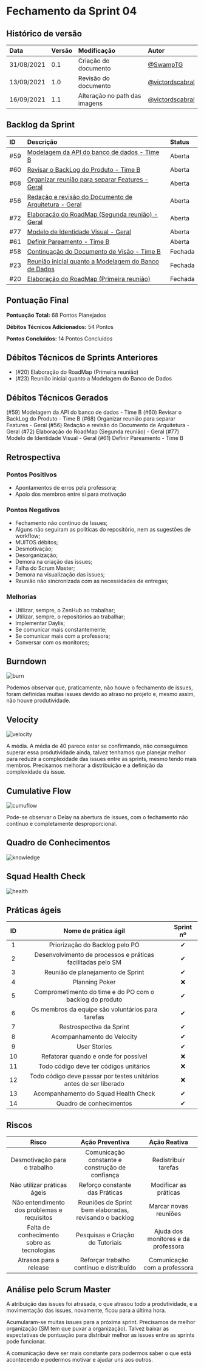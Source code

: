 # Fechamento da Sprint 04

## Histórico de versão

| **Data**   | **Versão** | **Modificação**               | **Autor**                                            |
| :--------- | :--------- | :---------------------------- | :--------------------------------------------------- |
| 31/08/2021 | 0.1        | Criação do documento          | [@SwampTG](https://github.com/SwampTG)               |
| 13/09/2021 | 1.0        | Revisão do documento          | [@victordscabral](https://github.com/victordscabral) |
| 16/09/2021 | 1.1        | Alteração no path das imagens | [@victordscabral](https://github.com/victordscabral) |

## Backlog da Sprint

| ID  | Descrição                                                                                                           | Status  |
| :-- | :------------------------------------------------------------------------------------------------------------------ | :------ |
| #59 | [Modelagem da API do banco de dados - Time B](https://github.com/fga-eps-mds/2021-1-hospitalar/issues/59)           | Aberta  |
| #60 | [Revisar o BackLog do Produto - Time B](https://github.com/fga-eps-mds/2021-1-hospitalar/issues/60)                 | Aberta  |
| #68 | [Organizar reunião para separar Features - Geral](https://github.com/fga-eps-mds/2021-1-hospitalar/issues/68)       | Aberta  |
| #56 | [Redação e revisão do Documento de Arquitetura - Geral](https://github.com/fga-eps-mds/2021-1-hospitalar/issues/56) | Aberta  |
| #72 | [Elaboração do RoadMap (Segunda reunião) - Geral](https://github.com/fga-eps-mds/2021-1-hospitalar/issues/72)       | Aberta  |
| #77 | [Modelo de Identidade Visual - Geral](https://github.com/fga-eps-mds/2021-1-hospitalar/issues/77)                   | Aberta  |
| #61 | [Definir Pareamento - Time B](https://github.com/fga-eps-mds/2021-1-hospitalar/issues/61)                           | Aberta  |
| #58 | [Continuação do Documento de Visão - Time B](https://github.com/fga-eps-mds/2021-1-hospitalar/issues/58)            | Fechada |
| #23 | [Reunião inicial quanto a Modelagem do Banco de Dados](https://github.com/fga-eps-mds/2021-1-hospitalar/issues/23)  | Fechada |
| #20 | [Elaboração do RoadMap (Primeira reunião)](https://github.com/fga-eps-mds/2021-1-hospitalar/issues/20)              | Fechada |

## Pontuação Final

**Pontuação Total:** 68 Pontos Planejados

**Débitos Técnicos Adicionados:** 54 Pontos

**Pontos Concluídos:** 14 Pontos Concluídos

## Débitos Técnicos de Sprints Anteriores

<!-- - Não houveram débitos técnicos para pagar nesta sprint -->

- (#20) Elaboração do RoadMap (Primeira reunião)
- (#23) Reunião inicial quanto a Modelagem do Banco de Dados

## Débitos Técnicos Gerados

<!--- Não foram gerados débitos nesta sprint

OU-->

(#59) Modelagem da API do banco de dados - Time B
(#60) Revisar o BackLog do Produto - Time B
(#68) Organizar reunião para separar Features - Geral
(#56) Redação e revisão do Documento de Arquitetura - Geral
(#72) Elaboração do RoadMap (Segunda reunião) - Geral
(#77) Modelo de Identidade Visual - Geral
(#61) Definir Pareamento - Time B

## Retrospectiva

### Pontos Positivos

- Apontamentos de erros pela professora;
- Apoio dos membros entre si para motivação

### Pontos Negativos

- Fechamento não contínuo de Issues;
- Alguns não seguiram as políticas do repositório, nem as sugestões de workflow;
- MUITOS débitos;
- Desmotivação;
- Desorganização;
- Demora na criação das issues;
- Falha do Scrum Master;
- Demora na visualização das issues;
- Reunião não sincronizada com as necessidades de entregas;

### Melhorias

- Utilizar, sempre, o ZenHub ao trabalhar;
- Utilizar, sempre, o repositórios ao trabalhar;
- Implementar Daylis;
- Se comunicar mais constantemente;
- Se comunicar mais com a professora;
- Conversar com os monitores;

## Burndown

![burn](https://github.com/fga-eps-mds/2021-1-hospitalar/blob/main/docs/assets/sprints/time_b/sprint_4/burndown_sprint_4.png?raw=true)

Podemos observar que, praticamente, não houve o fechamento de issues, foram definidas muitas issues devido ao atraso no projeto e, mesmo assim, não houve produtividade.

## Velocity

![velocity](/docs/assets/sprints/time_b/sprint_4/velocity_sprint_4.png)

A média. A média de 40 parece estar se confirmando, não conseguimos superar essa produtividade ainda, talvez tenhamos que planejar melhor para reduzir a complexidade das issues entre as sprints, mesmo tendo mais membros. Precisamos melhorar a distribuição e a definição da complexidade da issue.

## Cumulative Flow

![cumuflow](https://github.com/fga-eps-mds/2021-1-hospitalar/blob/main/docs/assets/sprints/time_b/sprint_4/cumu_flow_sprint_4.png?raw=true)

Pode-se observar o Delay na abertura de issues, com o fechamento não contínuo e completamente desproporcional.

## Quadro de Conhecimentos

![knowledge](https://github.com/fga-eps-mds/2021-1-hospitalar/blob/main/docs/assets/sprints/time_b/sprint_4/quadro_de_conhecimento_sprint_4.png?raw=true)

## Squad Health Check

![health](https://github.com/fga-eps-mds/2021-1-hospitalar/blob/main/docs/assets/sprints/time_b/sprint_4/health_check_sprint_4.png?raw=true)

## Práticas ágeis

| ID  |                        Nome de prática ágil                        | Sprint nº |
| :-: | :----------------------------------------------------------------: | :-------: |
|  1  |                   Priorização do Backlog pelo PO                   | &#10004;  |
|  2  |    Desenvolvimento de processos e práticas facilitadas pelo SM     | &#10004;  |
|  3  |                 Reunião de planejamento de Sprint                  | &#10004;  |
|  4  |                           Planning Poker                           | &#10060;  |
|  5  |      Comprometimento do time e do PO com o backlog do produto      | &#10004;  |
|  6  |         Os membros da equipe são voluntários para tarefas          | &#10004;  |
|  7  |                      Restrospectiva da Sprint                      | &#10004;  |
|  8  |                     Acompanhamento do Velocity                     | &#10004;  |
|  9  |                            User Stories                            | &#10004;  |
| 10  |                Refatorar quando e onde for possível                | &#10060;  |
| 11  |               Todo código deve ter códigos unitários               | &#10060;  |
| 12  | Todo código deve passar por testes unitários antes de ser liberado | &#10060;  |
| 13  |                Acompanhamento do Squad Health Check                | &#10004;  |
| 14  |                      Quadro de conhecimentos                       | &#10004;  |

<!--
## Qualidade do Trabalho Entregue

Segundo a equipe a qualidade entregue foi de (nº). A escala dos valores é de 1 a 5.

| **Objetivo da Sprint** |  **Nota** |
|:-:|:-:|
|    Descrição do Objetivo   |  (nº) |
|    Descrição do Objetivo   |  (nº) |
|    ...   |  ... |
-->

## Riscos

|                  **Risco**                  |                  **Ação Preventiva**                   |          **Ação Reativa**           |
| :-----------------------------------------: | :----------------------------------------------------: | :---------------------------------: |
|        Desmotivação para o trabalho         |    Comunicação constante e construção de confiança     |        Redistribuir tarefas         |
|         Não utilizar práticas ágeis         |             Reforço constante das Práticas             |        Modificar as práticas        |
| Não entendimento dos problemas e requisitos | Reuniões de Sprint bem elaboradas, revisando o backlog |        Marcar novas reuniões        |
| Falta de conhecimento sobre as tecnologias  |            Pesquisas e Criação de Tutoriais            | Ajuda dos monitores e da professora |
|           Atrasos para a release            |        Reforçar trabalho contínuo e distribuído        |    Comunicação com a professora     |

<!-- ## Burndown de Riscos (???) -->

## Análise pelo Scrum Master

A atribuição das issues foi atrasada, o que atrasou todo a produtividade, e a movimentação das issues, novamente, ficou para a última hora.

Acumularam-se muitas issues para a próxima sprint. Precisamos de melhor organização (SM tem que puxar a organização). Talvez baixar as espectativas de pontuação para distribuir melhor as issues entre as sprints pode funcionar.

A comunicação deve ser mais constante para podermos saber o que está acontecendo e podermos motivar e ajudar uns aos outros.
